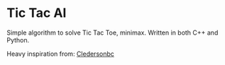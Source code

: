 # Tic Tac AI

Simple algorithm to solve Tic Tac Toe, minimax. Written in both C++ and Python.

Heavy inspiration from: [Cledersonbc](https://github.com/Cledersonbc)